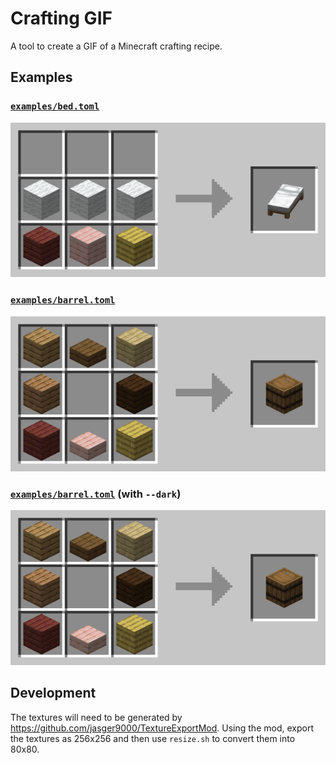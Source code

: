 # Crafting GIF

A tool to create a GIF of a Minecraft crafting recipe.

## Examples

### [`examples/bed.toml`](./examples/bed.toml)
![Example of bed recipe](./examples/bed.gif)

### [`examples/barrel.toml`](./examples/barrel.toml)
![Example of barrel recipe](./examples/barrel.gif)

### [`examples/barrel.toml`](./examples/barrel.toml) (with `--dark`)
![Example of barrel recipe (dark mode)](./examples/barrel-dark.gif)

## Development

The textures will need to be generated by
<https://github.com/jasger9000/TextureExportMod>.  Using the mod, export
the textures as 256x256 and then use `resize.sh` to convert them into
80x80.
